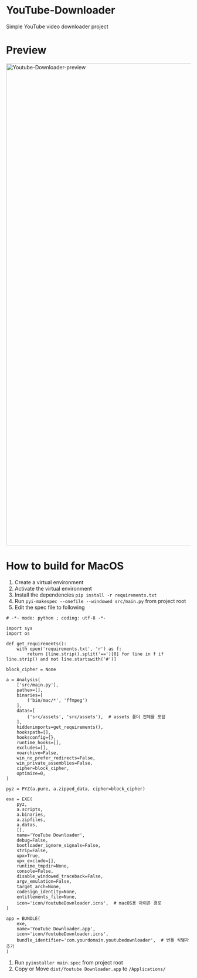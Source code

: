 # YouTube-Downloader
Simple YouTube video downloader project

# Preview
<img width="1312" alt="Youtube-Downloader-preview" src="https://github.com/user-attachments/assets/8141b675-28da-4d96-ad1b-326b9598ce19">


# How to build for MacOS
1. Create a virtual environment
1. Activate the virtual environment
1. Install the dependencies `pip install -r requirements.txt`
1. Run `pyi-makespec --onefile --windowed src/main.py` from project root
1. Edit the spec file to following
```
# -*- mode: python ; coding: utf-8 -*-

import sys
import os

def get_requirements():
    with open('requirements.txt', 'r') as f:
        return [line.strip().split('==')[0] for line in f if line.strip() and not line.startswith('#')]

block_cipher = None

a = Analysis(
    ['src/main.py'],
    pathex=[],
    binaries=[
        ('bin/mac/*', 'ffmpeg')
    ],
    datas=[
        ('src/assets', 'src/assets'),  # assets 폴더 전체를 포함
    ],
    hiddenimports=get_requirements(),
    hookspath=[],
    hooksconfig={},
    runtime_hooks=[],
    excludes=[],
    noarchive=False,
    win_no_prefer_redirects=False,
    win_private_assemblies=False,
    cipher=block_cipher,
    optimize=0,
)

pyz = PYZ(a.pure, a.zipped_data, cipher=block_cipher)

exe = EXE(
    pyz,
    a.scripts,
    a.binaries,
    a.zipfiles,
    a.datas,
    [],
    name='YouTube Downloader',
    debug=False,
    bootloader_ignore_signals=False,
    strip=False,
    upx=True,
    upx_exclude=[],
    runtime_tmpdir=None,
    console=False,
    disable_windowed_traceback=False,
    argv_emulation=False,
    target_arch=None,
    codesign_identity=None,
    entitlements_file=None,
    icon='icon/YoutubeDownloader.icns',  # macOS용 아이콘 경로
)

app = BUNDLE(
    exe,
    name='YouTube Downloader.app',
    icon='icon/YoutubeDownloader.icns',
    bundle_identifier='com.yourdomain.youtubedownloader',  # 번들 식별자 추가
)
```
1. Run `pyinstaller main.spec` from project root
1. Copy or Move `dist/Youtube Downloader.app` to `/Applications/`
